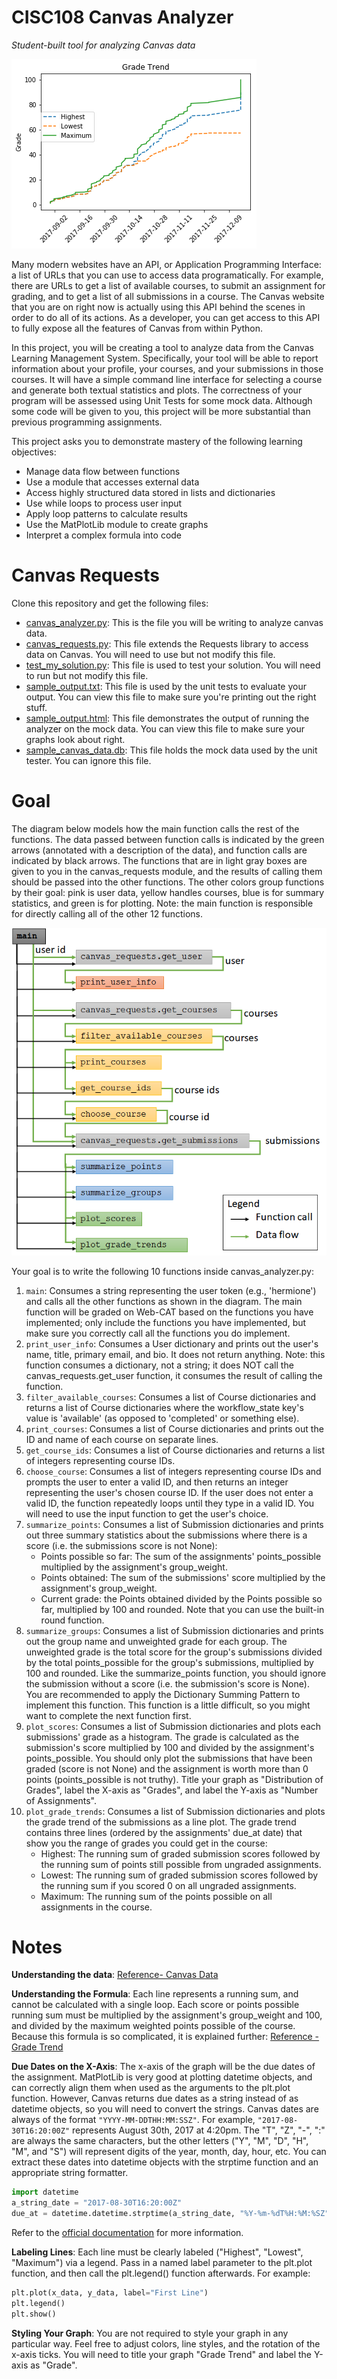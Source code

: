 # CISC108 Canvas Analyzer
*Student-built tool for analyzing Canvas data*

![Example of what you will make](reference/grade_trend_example.png)

Many modern websites have an API, or Application Programming Interface: a 
list of URLs that you can use to access data programatically. 
For example, there are URLs to get a list of available courses, to 
submit an assignment for grading, and to get a list of all submissions in a course.
The Canvas website that you are on right now is actually using this API behind the
scenes in order to do all of its actions. As a developer, you can get access to this
API to fully expose all the features of Canvas from within Python.

In this project, you will be creating a tool to analyze data from the
Canvas Learning Management System. Specifically, your tool will be able
to report information about your profile, your courses, and your submissions
in those courses. It will have a simple command line interface for selecting a course
and generate both textual statistics and plots. The correctness of your program will
be assessed using Unit Tests for some mock data. Although some code will be given to
you, this project will be more substantial than previous programming assignments.

This project asks you to demonstrate mastery of the following learning objectives:

* Manage data flow between functions
* Use a module that accesses external data
* Access highly structured data stored in lists and dictionaries
* Use while loops to process user input
* Apply loop patterns to calculate results
* Use the MatPlotLib module to create graphs
* Interpret a complex formula into code

# Canvas Requests

Clone this repository and get the following files:

* [canvas_analyzer.py](canvas_analyzer.py): This is the file you will be writing to analyze canvas data.
* [canvas_requests.py](canvas_requests.py): This file extends the Requests library to access data on Canvas. You will need to use but not modify this file.
* [test_my_solution.py](test_my_solution.py): This file is used to test your solution. You will need to run but not modify this file.
* [sample_output.txt](sample_output.txt): This file is used by the unit tests to evaluate your output. You can view this file to make sure you're printing out the right stuff.
* [sample_output.html](sample_output.html): This file demonstrates the output of running the analyzer on the mock data. You can view this file to make sure your graphs look about right.
* [sample_canvas_data.db](sample_canvas_data.db): This file holds the mock data used by the unit tester. You can ignore this file.

# Goal

The diagram below models how the main function calls the rest of the
functions. The data passed between function calls is indicated by
the green arrows (annotated with a description of the data), and
function calls are indicated by black arrows. The functions that are
in light gray boxes are given to you in the canvas_requests module,
and the results of calling them should be passed into the other
functions. The other colors group functions by their goal: pink is
user data, yellow handles courses, blue is for summary statistics,
and green is for plotting. Note: the main function is responsible for
directly calling all of the other 12 functions.

![Flow Diagram](reference/flow_diagram-alt2.png)

Your goal is to write the following 10 functions inside canvas_analyzer.py:

1. `main`: Consumes a string representing the user token (e.g., 'hermione') and calls all the other functions as shown in the diagram. The main function will be graded on Web-CAT based on the functions you have implemented; only include the functions you have implemented, but make sure you correctly call all the functions you do implement.
2. `print_user_info`: Consumes a User dictionary and prints out the user's name, title, primary email, and bio. It does not return anything. Note: this function consumes a dictionary, not a string; it does NOT call the canvas_requests.get_user function, it consumes the result of calling the function.
3. `filter_available_courses`: Consumes a list of Course dictionaries and returns a list of Course dictionaries where the workflow_state key's value is 'available' (as opposed to 'completed' or something else).
4. `print_courses`: Consumes a list of Course dictionaries and prints out the ID and name of each course on separate lines.
5. `get_course_ids`: Consumes a list of Course dictionaries and returns a list of integers representing course IDs.
6. `choose_course`: Consumes a list of integers representing course IDs and prompts the user to enter a valid ID, and then returns an integer representing the user's chosen course ID. If the user does not enter a valid ID, the function repeatedly loops until they type in a valid ID. You will need to use the input function to get the user's choice.
7. `summarize_points`: Consumes a list of Submission dictionaries and prints out three summary statistics about the submissions where there is a score (i.e. the submissions score is not None):
   * Points possible so far: The sum of the assignments' points_possible multiplied by the assignment's group_weight.
   * Points obtained: The sum of the submissions' score multiplied by the assignment's group_weight.
   * Current grade: the Points obtained divided by the Points possible so far, multiplied by 100 and rounded. Note that you can use the built-in round function.
8. `summarize_groups`: Consumes a list of Submission dictionaries and prints out the group name and unweighted grade for each group. The unweighted grade is the total score for the group's submissions divided by the total points_possible for the group's submissions, multiplied by 100 and rounded. Like the summarize_points function, you should ignore the submission without a score (i.e. the submission's score is None). You are recommended to apply the Dictionary Summing Pattern to implement this function. This function is a little difficult, so you might want to complete the next function first.
9. `plot_scores`: Consumes a list of Submission dictionaries and plots each submissions' grade as a histogram. The grade is calculated as the submission's score multiplied by 100 and divided by the assignment's points_possible. You should only plot the submissions that have been graded (score is not None) and the assignment is worth more than 0 points (points_possible is not truthy). Title your graph as "Distribution of Grades", label the X-axis as "Grades", and label the Y-axis as "Number of Assignments".
10. `plot_grade_trends`: Consumes a list of Submission dictionaries and plots the grade trend of the submissions as a line plot. The grade trend contains three lines (ordered by the assignments' due_at date) that show you the range of grades you could get in the course:
    * Highest: The running sum of graded submission scores followed by the running sum of points still possible from ungraded assignments.
    * Lowest: The running sum of graded submission scores followed by the running sum if you scored 0 on all ungraded assignments.
    * Maximum: The running sum of the points possible on all assignments in the course.
   
# Notes

**Understanding the data**: [Reference- Canvas Data](reference/canvas_reference.md)

**Understanding the Formula**: Each line represents a running sum,
and cannot be calculated with a single loop. Each score or
points possible running sum must be multiplied by the assignment's
group_weight and 100, and divided by the maximum weighted points
possible of the course. Because this formula is so complicated, it
is explained further: [Reference - Grade Trend](reference/grade_trend.md)

**Due Dates on the X-Axis**: The x-axis of the graph will be the
due dates of the assignment. MatPlotLib is very good at plotting
datetime objects, and can correctly align them when used as the
arguments to the plt.plot function. However, Canvas returns due
dates as a string instead of as datetime objects, so you will
need to convert the strings. Canvas dates are always of the
format `"YYYY-MM-DDTHH:MM:SSZ"`. For example, `"2017-08-30T16:20:00Z"`
represents August 30th, 2017 at 4:20pm. The "T", "Z", "-", ":" are
always the same characters, but the other letters
("Y", "M", "D", "H", "M", and "S") will represent digits of the
year, month, day, hour, etc. You can extract these dates into
datetime objects with the strptime function and an appropriate
string formatter.

```python
import datetime
a_string_date = "2017-08-30T16:20:00Z"
due_at = datetime.datetime.strptime(a_string_date, "%Y-%m-%dT%H:%M:%SZ")
```

Refer to the [official documentation](https://docs.python.org/3.6/library/datetime.html#strftime-strptime-behavior) for more information.

**Labeling Lines**: Each line must be clearly labeled
("Highest", "Lowest", "Maximum") via a legend. Pass in a named label parameter to the plt.plot function, and then call the plt.legend() function afterwards. For example:

```python
plt.plot(x_data, y_data, label="First Line")
plt.legend()
plt.show()
```

**Styling Your Graph**: You are not required to style your graph in any particular way. Feel free to adjust colors, line styles, and the rotation of the x-axis ticks. You will need to title your graph "Grade Trend" and label the Y-axis as "Grade".